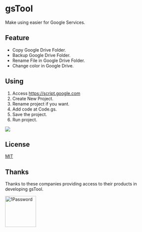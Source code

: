 # gsTool
Make using easier for Google Services.

## Feature
- Copy Google Drive Folder.
- Backup Google Drive Folder.
- Rename File in Google Drive Folder.
- Change color in Google Drive.

## Using
1. Access https://script.google.com 
2. Create New Project.
3. Rename project if you want.
4. Add code at Code.gs.
5. Save the project.
6. Run project.

![](https://i.imgur.com/1pWyQpC.png)

## License
[MIT](https://github.com/itlvd/gsTool/blob/main/LICENSE)

## Thanks
Thanks to these companies providing access to their products in developing gsTool.

<a href="https://1password.com/"><img src="https://i.imgur.com/XvnmKsf.png" alt="1Password" width="100"></a>
